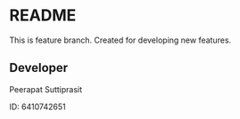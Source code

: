 # README
This is feature branch. Created for developing new features.

## Developer
Peerapat Suttiprasit

ID: 6410742651
